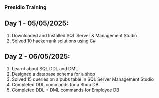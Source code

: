 ### Presidio Training

## Day 1 - 05/05/2025: 
1) Downloaded and Installed SQL Server & Management Studio  
2) Solved 10 hackerrank solutions using C#

## Day 2 - 06/05/2025: 
1) Learnt about SQL DDL and DML
2) Designed a database schema for a shop
3) Solved 15 queries on a pubs table in SQL Server Management Studio
4) Completed DDL commands for a Shop DB
5) Completed DDL + DML commands for Employee DB
